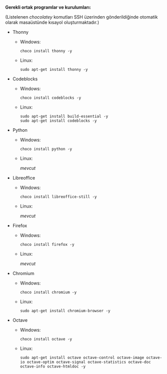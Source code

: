**Gerekli ortak programlar ve kurulumları:**

(Listelenen *chocolatey* komutları SSH üzerinden gönderildiğinde otomatik olarak masaüstünde kısayol oluşturmaktadır.)

- Thonny
  - Windows:
  
    ```
    choco install thonny -y
    ```
  - Linux:
  
    ```
    sudo apt-get install thonny -y
    ```

- Codeblocks
  - Windows:
  
    ```
    choco install codeblocks -y
    ```
    
  - Linux:
  
    ```
    sudo apt-get install build-essential -y
    sudo apt-get install codeblocks -y
    ```
    
- Python
  - Windows:
  
    ```
    choco install python -y
    ```
    
  - Linux:
  
    *mevcut*
    
- Libreoffice
  - Windows:
  
    ```
    choco install libreoffice-still -y
    ```
    
  - Linux:
  
    *mevcut*
    
- Firefox
  - Windows:
  
    ```
    choco install firefox -y
    ```
    
  - Linux:
  
    *mevcut*
    
- Chromium
  - Windows:
  
    ```
    choco install chromium -y
    ```
    
  - Linux:
  
    ```
    sudo apt-get install chromium-browser -y
    ```
    
- Octave
  - Windows:
  
    ```
    choco install octave -y
    ```
    
  - Linux:
  
    ```
    sudo apt-get install octave octave-control octave-image octave-io octave-optim octave-signal octave-statistics octave-doc octave-info octave-htmldoc -y
    ```
    
